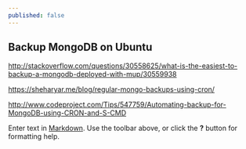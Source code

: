 ```yaml
---
published: false
---
```


## Backup MongoDB on Ubuntu

http://stackoverflow.com/questions/30558625/what-is-the-easiest-to-backup-a-mongodb-deployed-with-mup/30559938

https://sheharyar.me/blog/regular-mongo-backups-using-cron/

http://www.codeproject.com/Tips/547759/Automating-backup-for-MongoDB-using-CRON-and-S-CMD

Enter text in [Markdown](http://daringfireball.net/projects/markdown/). Use the toolbar above, or click the **?** button for formatting help.

